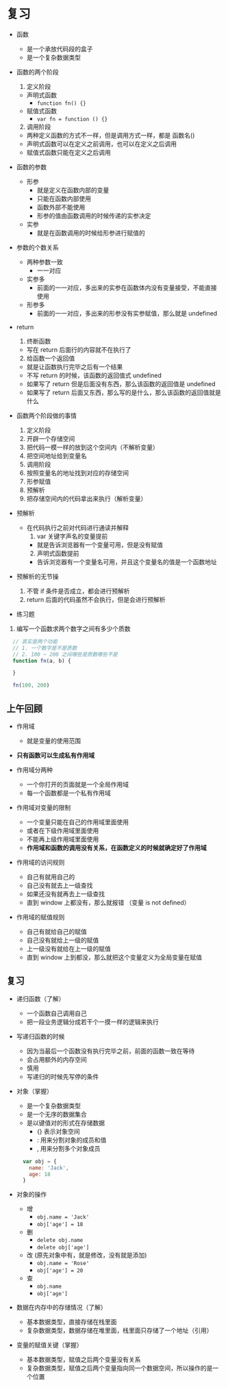 # 复习

- 函数
  + 是一个承放代码段的盒子
  + 是一个复杂数据类型

- 函数的两个阶段
  1. 定义阶段
    + 声明式函数
      + `function fn() {}`
    + 赋值式函数
      + `var fn = function () {}`
  2. 调用阶段
    + 两种定义函数的方式不一样，但是调用方式一样，都是 函数名()
    + 声明式函数可以在定义之前调用，也可以在定义之后调用
    + 赋值式函数只能在定义之后调用

- 函数的参数
  + 形参
    + 就是定义在函数内部的变量
    + 只能在函数内部使用
    + 函数外部不能使用
    + 形参的值由函数调用的时候传递的实参决定
  + 实参
    + 就是在函数调用的时候给形参进行赋值的

- 参数的个数关系
  + 两种参数一致
    + 一一对应
  + 实参多
    + 前面的一一对应，多出来的实参在函数体内没有变量接受，不能直接使用
  + 形参多
    + 前面的一一对应，多出来的形参没有实参赋值，那么就是 undefined

- return
  1. 终断函数
    + 写在 return 后面行的内容就不在执行了
  2. 给函数一个返回值
    + 就是让函数执行完毕之后有一个结果
    + 不写 return 的时候，该函数的返回值式 undefined
    + 如果写了 return 但是后面没有东西，那么该函数的返回值是 undefined
    + 如果写了 return 后面又东西，那么写的是什么，那么该函数的返回值就是什么

- 函数两个阶段做的事情
  1. 定义阶段
    1. 开辟一个存储空间
    2. 把代码一模一样的放到这个空间内（不解析变量）
    3. 把空间地址给到变量名
  2. 调用阶段
    1. 按照变量名的地址找到对应的存储空间
    2. 形参赋值
    3. 预解析
    4. 把存储空间内的代码拿出来执行（解析变量）

- 预解析
  + 在代码执行之前对代码进行通读并解释
    1. var 关键字声名的变量提前
      + 就是告诉浏览器有一个变量可用，但是没有赋值
    2. 声明式函数提前
      + 告诉浏览器有一个变量名可用，并且这个变量名的值是一个函数地址

- 预解析的无节操
  1. 不管 if 条件是否成立，都会进行预解析
  2. return 后面的代码虽然不会执行，但是会进行预解析

- 练习题

1. 编写一个函数求两个数字之间有多少个质数
```javascript
  // 其实是两个功能
  // 1. 一个数字是不是质数
  // 2. 100 ~ 200 之间哪些是质数哪些不是
  function fn(a, b) {

  }

  fn(100, 200)
```


## 上午回顾

- 作用域
  + 就是变量的使用范围

- **只有函数可以生成私有作用域**

- 作用域分两种
  + 一个你打开的页面就是一个全局作用域
  + 每一个函数都是一个私有作用域

- 作用域对变量的限制
  + 一个变量只能在自己的作用域里面使用
  + 或者在下级作用域里面使用
  + 不能再上级作用域里面使用
  + **作用域和函数的调用没有关系，在函数定义的时候就确定好了作用域**

- 作用域的访问规则
  + 自己有就用自己的
  + 自己没有就去上一级查找
  + 如果还没有就再去上一级查找
  + 直到 window 上都没有，那么就报错 （变量 is not defined）

- 作用域的赋值规则
  + 自己有就给自己的赋值
  + 自己没有就给上一级的赋值
  + 上一级没有就给在上一级的赋值
  + 直到 window 上到都没，那么就把这个变量定义为全局变量在赋值


## 复习

- 递归函数（了解）
  + 一个函数自己调用自己
  + 把一段业务逻辑分成若干个一摸一样的逻辑来执行

- 写递归函数的时候
  + 因为当最后一个函数没有执行完毕之前，前面的函数一致在等待
  + 会占用额外的内存空间
  + 慎用
  + 写递归的时候先写停的条件

- 对象（掌握）
  + 是一个复杂数据类型
  + 是一个无序的数据集合
  + 是以键值对的形式在存储数据
    + {} 表示对象空间
    + : 用来分割对象的成员和值
    + , 用来分割多个对象成员
  ```javascript
    var obj = {
      name: 'Jack',
      age: 18
    }
  ```

- 对象的操作
  + 增
    + `obj.name = 'Jack'`
    + `obj['age'] = 18`
  + 删
    + `delete obj.name`
    + `delete obj['age']`
  + 改 (原先对象中有，就是修改，没有就是添加)
    + `obj.name = 'Rose'`
    + `obj['age'] = 20`
  + 查
    + `obj.name`
    + `obj['age']`

- 数据在内存中的存储情况（了解）
  + 基本数据类型，直接存储在栈里面
  + 复杂数据类型，数据存储在堆里面，栈里面只存储了一个地址（引用）

- 变量的赋值关键（掌握）
  + 基本数据类型，赋值之后两个变量没有关系
  + 复杂数据类型，赋值之后两个变量指向同一个数据空间，所以操作的是一个位置
